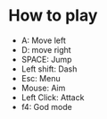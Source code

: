# How to play
- A: Move left
- D: move right
- SPACE: Jump
- Left shift: Dash
- Esc: Menu
- Mouse: Aim
- Left Click: Attack
- f4:  God mode
